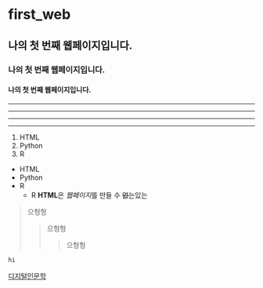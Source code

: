 # first_web
## 나의 첫 번째 웹페이지입니다. 
### 나의 첫 번째 웹페이지입니다. 
#### 나의 첫 번째 웹페이지입니다. 
---
- - - 
***
* * *
1. HTML
2. Python
3. R
- HTML
- Python
- R
  - R
**HTML**은 *웹페이지*를 만들 수 ~~없는~~있는
>으헝헝
>>으헝헝
>>>으헝헝
```python
hi
```
[디지털인문학](https://www.kadh.org/, "한국디지털인문학협의회")
